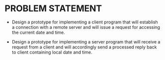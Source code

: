 # PROBLEM STATEMENT

- Design a prototype for implementing a client program that will establish a connection with a remote server and will issue a request for accessing the current date and time.

- Design a prototype for implementing a server program that will receive a request from a client and will accordingly send a processed reply back to client containing local date and time.
